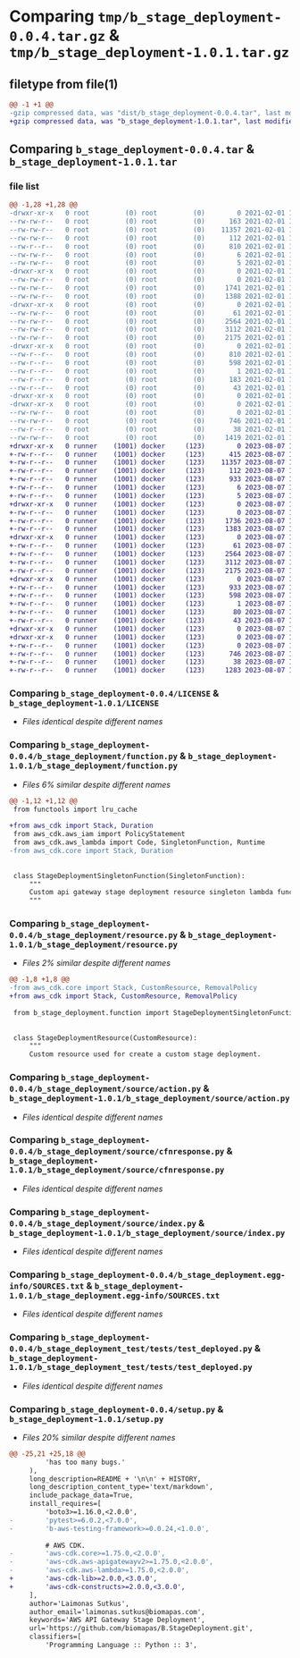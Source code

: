 # Comparing `tmp/b_stage_deployment-0.0.4.tar.gz` & `tmp/b_stage_deployment-1.0.1.tar.gz`

## filetype from file(1)

```diff
@@ -1 +1 @@
-gzip compressed data, was "dist/b_stage_deployment-0.0.4.tar", last modified: Mon Feb  1 11:11:01 2021, max compression
+gzip compressed data, was "b_stage_deployment-1.0.1.tar", last modified: Mon Aug  7 13:33:57 2023, max compression
```

## Comparing `b_stage_deployment-0.0.4.tar` & `b_stage_deployment-1.0.1.tar`

### file list

```diff
@@ -1,28 +1,28 @@
-drwxr-xr-x   0 root         (0) root         (0)        0 2021-02-01 11:11:01.321834 b_stage_deployment-0.0.4/
--rw-rw-r--   0 root         (0) root         (0)      163 2021-02-01 11:07:45.000000 b_stage_deployment-0.0.4/HISTORY.md
--rw-rw-r--   0 root         (0) root         (0)    11357 2021-02-01 11:07:45.000000 b_stage_deployment-0.0.4/LICENSE
--rw-rw-r--   0 root         (0) root         (0)      112 2021-02-01 11:07:45.000000 b_stage_deployment-0.0.4/MANIFEST.in
--rw-r--r--   0 root         (0) root         (0)      810 2021-02-01 11:11:01.321834 b_stage_deployment-0.0.4/PKG-INFO
--rw-rw-r--   0 root         (0) root         (0)        6 2021-02-01 11:07:45.000000 b_stage_deployment-0.0.4/README.md
--rw-rw-r--   0 root         (0) root         (0)        5 2021-02-01 11:07:45.000000 b_stage_deployment-0.0.4/VERSION
-drwxr-xr-x   0 root         (0) root         (0)        0 2021-02-01 11:11:01.321834 b_stage_deployment-0.0.4/b_stage_deployment/
--rw-rw-r--   0 root         (0) root         (0)        0 2021-02-01 11:07:45.000000 b_stage_deployment-0.0.4/b_stage_deployment/__init__.py
--rw-rw-r--   0 root         (0) root         (0)     1741 2021-02-01 11:07:45.000000 b_stage_deployment-0.0.4/b_stage_deployment/function.py
--rw-rw-r--   0 root         (0) root         (0)     1388 2021-02-01 11:07:45.000000 b_stage_deployment-0.0.4/b_stage_deployment/resource.py
-drwxr-xr-x   0 root         (0) root         (0)        0 2021-02-01 11:11:01.321834 b_stage_deployment-0.0.4/b_stage_deployment/source/
--rw-rw-r--   0 root         (0) root         (0)       61 2021-02-01 11:07:45.000000 b_stage_deployment-0.0.4/b_stage_deployment/source/__init__.py
--rw-rw-r--   0 root         (0) root         (0)     2564 2021-02-01 11:07:45.000000 b_stage_deployment-0.0.4/b_stage_deployment/source/action.py
--rw-rw-r--   0 root         (0) root         (0)     3112 2021-02-01 11:07:45.000000 b_stage_deployment-0.0.4/b_stage_deployment/source/cfnresponse.py
--rw-rw-r--   0 root         (0) root         (0)     2175 2021-02-01 11:07:45.000000 b_stage_deployment-0.0.4/b_stage_deployment/source/index.py
-drwxr-xr-x   0 root         (0) root         (0)        0 2021-02-01 11:11:01.321834 b_stage_deployment-0.0.4/b_stage_deployment.egg-info/
--rw-r--r--   0 root         (0) root         (0)      810 2021-02-01 11:11:01.000000 b_stage_deployment-0.0.4/b_stage_deployment.egg-info/PKG-INFO
--rw-r--r--   0 root         (0) root         (0)      598 2021-02-01 11:11:01.000000 b_stage_deployment-0.0.4/b_stage_deployment.egg-info/SOURCES.txt
--rw-r--r--   0 root         (0) root         (0)        1 2021-02-01 11:11:01.000000 b_stage_deployment-0.0.4/b_stage_deployment.egg-info/dependency_links.txt
--rw-r--r--   0 root         (0) root         (0)      183 2021-02-01 11:11:01.000000 b_stage_deployment-0.0.4/b_stage_deployment.egg-info/requires.txt
--rw-r--r--   0 root         (0) root         (0)       43 2021-02-01 11:11:01.000000 b_stage_deployment-0.0.4/b_stage_deployment.egg-info/top_level.txt
-drwxr-xr-x   0 root         (0) root         (0)        0 2021-02-01 11:11:01.317834 b_stage_deployment-0.0.4/b_stage_deployment_test/
-drwxr-xr-x   0 root         (0) root         (0)        0 2021-02-01 11:11:01.321834 b_stage_deployment-0.0.4/b_stage_deployment_test/tests/
--rw-rw-r--   0 root         (0) root         (0)        0 2021-02-01 11:07:45.000000 b_stage_deployment-0.0.4/b_stage_deployment_test/tests/__init__.py
--rw-rw-r--   0 root         (0) root         (0)      746 2021-02-01 11:07:45.000000 b_stage_deployment-0.0.4/b_stage_deployment_test/tests/test_deployed.py
--rw-r--r--   0 root         (0) root         (0)       38 2021-02-01 11:11:01.321834 b_stage_deployment-0.0.4/setup.cfg
--rw-rw-r--   0 root         (0) root         (0)     1419 2021-02-01 11:07:45.000000 b_stage_deployment-0.0.4/setup.py
+drwxr-xr-x   0 runner    (1001) docker     (123)        0 2023-08-07 13:33:57.219616 b_stage_deployment-1.0.1/
+-rw-r--r--   0 runner    (1001) docker     (123)      415 2023-08-07 13:30:13.000000 b_stage_deployment-1.0.1/HISTORY.md
+-rw-r--r--   0 runner    (1001) docker     (123)    11357 2023-08-07 13:30:13.000000 b_stage_deployment-1.0.1/LICENSE
+-rw-r--r--   0 runner    (1001) docker     (123)      112 2023-08-07 13:30:13.000000 b_stage_deployment-1.0.1/MANIFEST.in
+-rw-r--r--   0 runner    (1001) docker     (123)      933 2023-08-07 13:33:57.219616 b_stage_deployment-1.0.1/PKG-INFO
+-rw-r--r--   0 runner    (1001) docker     (123)        6 2023-08-07 13:30:13.000000 b_stage_deployment-1.0.1/README.md
+-rw-r--r--   0 runner    (1001) docker     (123)        5 2023-08-07 13:30:13.000000 b_stage_deployment-1.0.1/VERSION
+drwxr-xr-x   0 runner    (1001) docker     (123)        0 2023-08-07 13:33:57.215616 b_stage_deployment-1.0.1/b_stage_deployment/
+-rw-r--r--   0 runner    (1001) docker     (123)        0 2023-08-07 13:30:13.000000 b_stage_deployment-1.0.1/b_stage_deployment/__init__.py
+-rw-r--r--   0 runner    (1001) docker     (123)     1736 2023-08-07 13:30:13.000000 b_stage_deployment-1.0.1/b_stage_deployment/function.py
+-rw-r--r--   0 runner    (1001) docker     (123)     1383 2023-08-07 13:30:13.000000 b_stage_deployment-1.0.1/b_stage_deployment/resource.py
+drwxr-xr-x   0 runner    (1001) docker     (123)        0 2023-08-07 13:33:57.215616 b_stage_deployment-1.0.1/b_stage_deployment/source/
+-rw-r--r--   0 runner    (1001) docker     (123)       61 2023-08-07 13:30:13.000000 b_stage_deployment-1.0.1/b_stage_deployment/source/__init__.py
+-rw-r--r--   0 runner    (1001) docker     (123)     2564 2023-08-07 13:30:13.000000 b_stage_deployment-1.0.1/b_stage_deployment/source/action.py
+-rw-r--r--   0 runner    (1001) docker     (123)     3112 2023-08-07 13:30:13.000000 b_stage_deployment-1.0.1/b_stage_deployment/source/cfnresponse.py
+-rw-r--r--   0 runner    (1001) docker     (123)     2175 2023-08-07 13:30:13.000000 b_stage_deployment-1.0.1/b_stage_deployment/source/index.py
+drwxr-xr-x   0 runner    (1001) docker     (123)        0 2023-08-07 13:33:57.215616 b_stage_deployment-1.0.1/b_stage_deployment.egg-info/
+-rw-r--r--   0 runner    (1001) docker     (123)      933 2023-08-07 13:33:57.000000 b_stage_deployment-1.0.1/b_stage_deployment.egg-info/PKG-INFO
+-rw-r--r--   0 runner    (1001) docker     (123)      598 2023-08-07 13:33:57.000000 b_stage_deployment-1.0.1/b_stage_deployment.egg-info/SOURCES.txt
+-rw-r--r--   0 runner    (1001) docker     (123)        1 2023-08-07 13:33:57.000000 b_stage_deployment-1.0.1/b_stage_deployment.egg-info/dependency_links.txt
+-rw-r--r--   0 runner    (1001) docker     (123)       80 2023-08-07 13:33:57.000000 b_stage_deployment-1.0.1/b_stage_deployment.egg-info/requires.txt
+-rw-r--r--   0 runner    (1001) docker     (123)       43 2023-08-07 13:33:57.000000 b_stage_deployment-1.0.1/b_stage_deployment.egg-info/top_level.txt
+drwxr-xr-x   0 runner    (1001) docker     (123)        0 2023-08-07 13:33:57.215616 b_stage_deployment-1.0.1/b_stage_deployment_test/
+drwxr-xr-x   0 runner    (1001) docker     (123)        0 2023-08-07 13:33:57.219616 b_stage_deployment-1.0.1/b_stage_deployment_test/tests/
+-rw-r--r--   0 runner    (1001) docker     (123)        0 2023-08-07 13:30:13.000000 b_stage_deployment-1.0.1/b_stage_deployment_test/tests/__init__.py
+-rw-r--r--   0 runner    (1001) docker     (123)      746 2023-08-07 13:30:13.000000 b_stage_deployment-1.0.1/b_stage_deployment_test/tests/test_deployed.py
+-rw-r--r--   0 runner    (1001) docker     (123)       38 2023-08-07 13:33:57.219616 b_stage_deployment-1.0.1/setup.cfg
+-rw-r--r--   0 runner    (1001) docker     (123)     1283 2023-08-07 13:30:13.000000 b_stage_deployment-1.0.1/setup.py
```

### Comparing `b_stage_deployment-0.0.4/LICENSE` & `b_stage_deployment-1.0.1/LICENSE`

 * *Files identical despite different names*

### Comparing `b_stage_deployment-0.0.4/b_stage_deployment/function.py` & `b_stage_deployment-1.0.1/b_stage_deployment/function.py`

 * *Files 6% similar despite different names*

```diff
@@ -1,12 +1,12 @@
 from functools import lru_cache
 
+from aws_cdk import Stack, Duration
 from aws_cdk.aws_iam import PolicyStatement
 from aws_cdk.aws_lambda import Code, SingletonFunction, Runtime
-from aws_cdk.core import Stack, Duration
 
 
 class StageDeploymentSingletonFunction(SingletonFunction):
     """
     Custom api gateway stage deployment resource singleton lambda function.
     """
```

### Comparing `b_stage_deployment-0.0.4/b_stage_deployment/resource.py` & `b_stage_deployment-1.0.1/b_stage_deployment/resource.py`

 * *Files 2% similar despite different names*

```diff
@@ -1,8 +1,8 @@
-from aws_cdk.core import Stack, CustomResource, RemovalPolicy
+from aws_cdk import Stack, CustomResource, RemovalPolicy
 
 from b_stage_deployment.function import StageDeploymentSingletonFunction
 
 
 class StageDeploymentResource(CustomResource):
     """
     Custom resource used for create a custom stage deployment.
```

### Comparing `b_stage_deployment-0.0.4/b_stage_deployment/source/action.py` & `b_stage_deployment-1.0.1/b_stage_deployment/source/action.py`

 * *Files identical despite different names*

### Comparing `b_stage_deployment-0.0.4/b_stage_deployment/source/cfnresponse.py` & `b_stage_deployment-1.0.1/b_stage_deployment/source/cfnresponse.py`

 * *Files identical despite different names*

### Comparing `b_stage_deployment-0.0.4/b_stage_deployment/source/index.py` & `b_stage_deployment-1.0.1/b_stage_deployment/source/index.py`

 * *Files identical despite different names*

### Comparing `b_stage_deployment-0.0.4/b_stage_deployment.egg-info/SOURCES.txt` & `b_stage_deployment-1.0.1/b_stage_deployment.egg-info/SOURCES.txt`

 * *Files identical despite different names*

### Comparing `b_stage_deployment-0.0.4/b_stage_deployment_test/tests/test_deployed.py` & `b_stage_deployment-1.0.1/b_stage_deployment_test/tests/test_deployed.py`

 * *Files identical despite different names*

### Comparing `b_stage_deployment-0.0.4/setup.py` & `b_stage_deployment-1.0.1/setup.py`

 * *Files 20% similar despite different names*

```diff
@@ -25,21 +25,18 @@
         'has too many bugs.'
     ),
     long_description=README + '\n\n' + HISTORY,
     long_description_content_type='text/markdown',
     include_package_data=True,
     install_requires=[
         'boto3>=1.16.0,<2.0.0',
-        'pytest>=6.0.2,<7.0.0',
-        'b-aws-testing-framework>=0.0.24,<1.0.0',
 
         # AWS CDK.
-        'aws-cdk.core>=1.75.0,<2.0.0',
-        'aws-cdk.aws-apigatewayv2>=1.75.0,<2.0.0',
-        'aws-cdk.aws-lambda>=1.75.0,<2.0.0',
+        'aws-cdk-lib>=2.0.0,<3.0.0',
+        'aws-cdk-constructs>=2.0.0,<3.0.0',
     ],
     author='Laimonas Sutkus',
     author_email='laimonas.sutkus@biomapas.com',
     keywords='AWS API Gateway Stage Deployment',
     url='https://github.com/biomapas/B.StageDeployment.git',
     classifiers=[
         'Programming Language :: Python :: 3',
```

